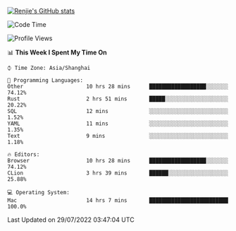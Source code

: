 [![Renjie's GitHub stats](https://github-readme-stats.vercel.app/api?username=liurenjie1024&show_icons=true&theme=chartreuse-dark)](https://github.com/anuraghazra/github-readme-stats)

<!--START_SECTION:waka-->
![Code Time](http://img.shields.io/badge/Code%20Time-93%20hrs%2038%20mins-blue)

![Profile Views](http://img.shields.io/badge/Profile%20Views-24-blue)

📊 **This Week I Spent My Time On** 

```text
⌚︎ Time Zone: Asia/Shanghai

💬 Programming Languages: 
Other                    10 hrs 28 mins      ██████████████████░░░░░░░   74.12% 
Rust                     2 hrs 51 mins       █████░░░░░░░░░░░░░░░░░░░░   20.22% 
SQL                      12 mins             ░░░░░░░░░░░░░░░░░░░░░░░░░   1.52% 
YAML                     11 mins             ░░░░░░░░░░░░░░░░░░░░░░░░░   1.35% 
Text                     9 mins              ░░░░░░░░░░░░░░░░░░░░░░░░░   1.18%

🔥 Editors: 
Browser                  10 hrs 28 mins      ██████████████████░░░░░░░   74.12% 
CLion                    3 hrs 39 mins       ██████░░░░░░░░░░░░░░░░░░░   25.88%

💻 Operating System: 
Mac                      14 hrs 7 mins       █████████████████████████   100.0%

```


 Last Updated on 29/07/2022 03:47:04 UTC
<!--END_SECTION:waka-->

